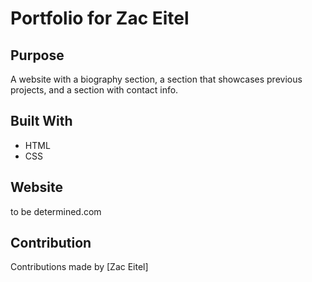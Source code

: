 # Portfolio for Zac Eitel

## Purpose
A website with a biography section, a section that showcases previous projects, and a section with contact info.

## Built With
* HTML
* CSS

## Website
to be determined.com

## Contribution
Contributions made by [Zac Eitel]
